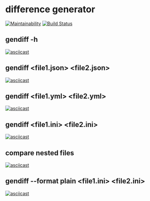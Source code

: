 # difference generator
[![Maintainability](https://api.codeclimate.com/v1/badges/1e7d8c75e510637cf344/maintainability)](https://codeclimate.com/github/quasko/project-lvl2-s413/maintainability)
[![Build Status](https://travis-ci.org/quasko/project-lvl2-s413.svg?branch=master)](https://travis-ci.org/quasko/project-lvl2-s413)

## gendiff -h
[![asciicast](https://asciinema.org/a/qEQDHzI334nUPdIsB75XqWcRL.svg)](https://asciinema.org/a/qEQDHzI334nUPdIsB75XqWcRL)

## gendiff <file1.json> <file2.json>
[![asciicast](https://asciinema.org/a/KvFP0cwAbCW7c2tYTUQlO1z1H.svg)](https://asciinema.org/a/KvFP0cwAbCW7c2tYTUQlO1z1H)

## gendiff <file1.yml> <file2.yml>
[![asciicast](https://asciinema.org/a/aVWFzVRtovr8P9sf2JbOOk76X.svg)](https://asciinema.org/a/aVWFzVRtovr8P9sf2JbOOk76X)

## gendiff <file1.ini> <file2.ini>
[![asciicast](https://asciinema.org/a/Jh6pDiOXJOMiKGfTww2kbyUyu.svg)](https://asciinema.org/a/Jh6pDiOXJOMiKGfTww2kbyUyu)

## compare nested files
[![asciicast](https://asciinema.org/a/gMJvvvhHB3j6HU61uvlPaPalI.svg)](https://asciinema.org/a/gMJvvvhHB3j6HU61uvlPaPalI)

## gendiff --format plain <file1.ini> <file2.ini>
[![asciicast](https://asciinema.org/a/oVUzf11oNwehLXcY9SwajeDAa.svg)](https://asciinema.org/a/oVUzf11oNwehLXcY9SwajeDAa)